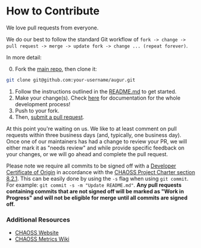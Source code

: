 # How to Contribute

We love pull requests from everyone.

We do our best to follow the standard Git workflow of `fork -> change -> pull request -> merge -> update fork -> change ... (repeat forever)`.

In more detail:

0. Fork the [main repo](https://github.com/chaoss/augur), then clone it:

```bash
git clone git@github.com:your-username/augur.git
```
1. Follow the instructions outlined in the [README.md](README.md) to get started.
2. Make your change(s). Check [here](https://oss-augur.readthedocs.io/en/master/) for documentation for the whole development process!
3. Push to your fork.
4. Then, [submit a pull request](https://github.com/chaoss/augur/compare).

At this point you're waiting on us. We like to at least comment on pull requests
within three business days (and, typically, one business day). Once one of our maintainers has had a change to review your PR, we will either mark it as "needs review" and while provide specific feedback on your changes, or we will go ahead and complete the pull request.

Please note we require all commits to be signed off with a [Developer Certificate of Origin](https://developercertificate.org/) in accordance with the [CHAOSS Project Charter section 8.2.1](https://chaoss.community/about/charter/#user-content-8-intellectual-property-policy). This can be easily done by using the `-s` flag when using `git commit`. For example: `git commit -s -m "Update README.md"`. **Any pull requests containing commits that are not signed off will be marked as "Work in Progress" and will not be eligible for merge until all commits are signed off.** 

### Additional Resources

* [CHAOSS Website](https://chaoss.community/)
* [CHAOSS Metrics Wiki](https://github.com/chaoss/metrics)
